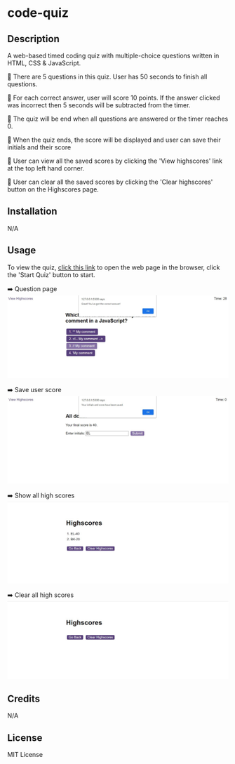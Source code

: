 # code-quiz

## Description
A web-based timed coding quiz with multiple-choice questions written in HTML, CSS &amp; JavaScript.

:small_orange_diamond: There are 5 questions in this quiz. User has 50 seconds to finish all questions. 

:small_orange_diamond: For each correct answer, user will score 10 points. If the answer clicked was incorrect then 5 seconds will be subtracted from the timer.

:small_orange_diamond: The quiz will be end when all questions are answered or the timer reaches 0.

:small_orange_diamond: When the quiz ends, the score will be displayed and user can save their initials and their score

:small_orange_diamond: User can view all the saved scores by clicking the 'View highscores' link at the top left hand corner. 

:small_orange_diamond: User can clear all the saved scores by clicking the 'Clear highscores' button on the Highscores page. 

## Installation

N/A

## Usage

To view the quiz, [click this link](https://edithlinpy.github.io/code-quiz/) to open the web page in the browser, click the 'Start Quiz' button to start.

:arrow_right: Question page
![Question page](https://github.com/edithlinpy/code-quiz/blob/main/images/questions.jpg?raw=true)

:arrow_right: Save user score
![Save user score](https://github.com/edithlinpy/code-quiz/blob/main/images/saveScore.jpg?raw=true)

:arrow_right: Show all high scores
![Show all high scores](https://github.com/edithlinpy/code-quiz/blob/main/images/showScores.jpg?raw=true)

:arrow_right: Clear all high scores
![Clear all high scores](https://github.com/edithlinpy/code-quiz/blob/main/images/clearScores.jpg?raw=true)

## Credits

N/A

## License

MIT License